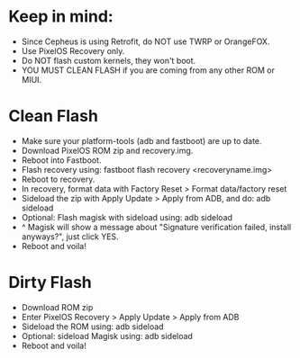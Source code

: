 # Keep in mind: 
- Since Cepheus is using Retrofit, do NOT use TWRP or OrangeFOX.
- Use PixelOS Recovery only.
- Do NOT flash custom kernels, they won't boot.
- YOU MUST CLEAN FLASH if you are coming from any other ROM or MIUI.

# Clean Flash
- Make sure your platform-tools (adb and fastboot) are up to date.
- Download PixelOS ROM zip and recovery.img.
- Reboot into Fastboot.
- Flash recovery using: fastboot flash recovery <recoveryname.img>
- Reboot to recovery.
- In recovery, format data with Factory Reset > Format data/factory reset
- Sideload the zip with Apply Update > Apply from ADB, and do: adb sideload <ROM zip file>
- Optional: Flash magisk with sideload using: adb sideload <Magisk zip> 
- ^ Magisk will show a message about "Signature verification failed, install anyways?", just click YES.
- Reboot and voila!

# Dirty Flash
- Download ROM zip
- Enter PixelOS Recovery > Apply Update > Apply from ADB 
- Sideload the ROM using: adb sideload <ROM zip file>
- Optional: sideload Magisk using: adb sideload <Magisk zip>
- Reboot and voila!
